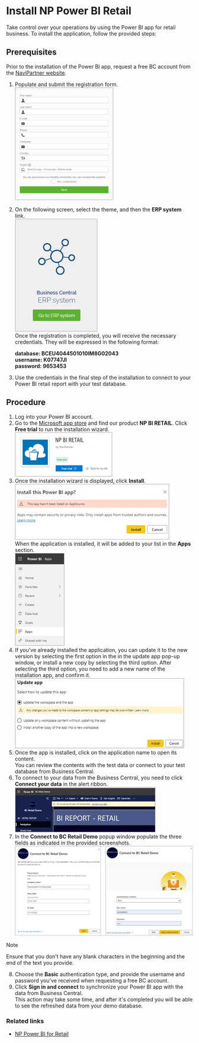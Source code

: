 # Install NP Power BI Retail

Take control over your operations by using the Power BI app for retail business. To install the application, follow the provided steps:

## Prerequisites

Prior to the installation of the Power BI app, request a free BC account from the [NaviPartner website](https://www.navipartner.com/get-trial/).   

1. Populate and submit the registration form.    
       ![Registration_form](./../images/Picture1.png)       
2. On the following screen, select the theme, and then the **ERP system** link.      
       ![Erp_system](./../images/Pic1a.png)    
       Once the registration is completed, you will receive the necessary credentials. They will be expressed in the following format:

    **database: BCEU4044501010IM8G02043**       
    **username: K07747JI**    
    **password: 9653453**

3. Use the credentials in the final step of the installation to connect to your Power BI retail report with your test database.

## Procedure

1. Log into your Power BI account. 
2. Go to the [Microsoft app store](https://apps.microsoft.com/store/apps) and find our product **NP BI RETAIL**. Click **Free trial** to run the installation wizard.    
   ![NP_BI_Retail](./../images/Pic2.png)
3. Once the installation wizard is displayed, click **Install**.     
   ![Install_Power_BI](./../images/Pic3.jpg)              
   When the application is installed, it will be added to your list in the **Apps** section.      
   ![Microsoft_Apps](./../images/Pic3a.png)
4. If you've already installed the application, you can update it to the new version by selecting the first option in the in the update app pop-up window, or install a new copy by selecting the third option. After selecting the third option, you need to  add a new name of the installation app, and confirm it.    
   ![Update_app](./../images/Pic4.jpg)
5. Once the app is installed, click on the application name to open its content.     
   You can review the contents with the test data or connect to your test database from Business Central. 
6. To connect to your data from the Business Central, you need to click **Connect your data** in the alert ribbon.      
    ![Power_BI_alert](./../images/pic5.jpg)
7. In the **Connect to BC Retail Demo** popup window populate the three fields as indicated in the provided screenshots.   
   ![connect_to_BC_retail_demo](./../images/app_store_instructions.PNG)    

> [!Note]
> Ensure that you don't have any blank characters in the beginning and the end of the text you provide.

8. Choose the **Basic** authentication type, and provide the username and password you've received when requesting a free BC account. 
9. Click **Sign in and connect** to synchronize your Power BI app with the data from Business Central.     
    This action may take some time, and after it's completed you will be able to see the refreshed data from your demo database. 

### Related links

- [NP Power BI for Retail](../intro.md)